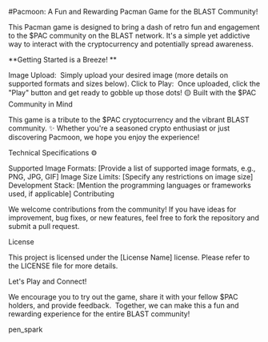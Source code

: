 #Pacmoon: A Fun and Rewarding Pacman Game for the BLAST Community! ️

This Pacman game is designed to bring a dash of retro fun and engagement to the $PAC community on the BLAST network.   It's a simple yet addictive way to interact with the cryptocurrency and potentially spread awareness.

**Getting Started is a Breeze!  **

Image Upload: ️ Simply upload your desired image (more details on supported formats and sizes below).
Click to Play: ️ Once uploaded, click the "Play" button and get ready to gobble up those dots! 🟡
Built with the $PAC Community in Mind

This game is a tribute to the $PAC cryptocurrency and the vibrant BLAST community. ✨  Whether you're a seasoned crypto enthusiast or just discovering Pacmoon, we hope you enjoy the experience!

Technical Specifications  ⚙️

Supported Image Formats: [Provide a list of supported image formats, e.g., PNG, JPG, GIF]
Image Size Limits: [Specify any restrictions on image size]
Development Stack: [Mention the programming languages or frameworks used, if applicable]
Contributing

We welcome contributions from the community!    If you have ideas for improvement, bug fixes, or new features, feel free to fork the repository and submit a pull request.

License

This project is licensed under the [License Name] license.  Please refer to the LICENSE file for more details.

Let's Play and Connect!

We encourage you to try out the game, share it with your fellow $PAC holders, and provide feedback.   ️  Together, we can make this a fun and rewarding experience for the entire BLAST community!

pen_spark

